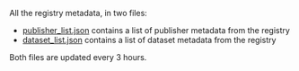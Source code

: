 ---
---
All the registry metadata, in two files:

 * [publisher_list.json](/publisher_list.json) contains a list of publisher metadata from the registry
 * [dataset_list.json](/dataset_list.json) contains a list of dataset metadata from the registry

Both files are updated every 3 hours.
